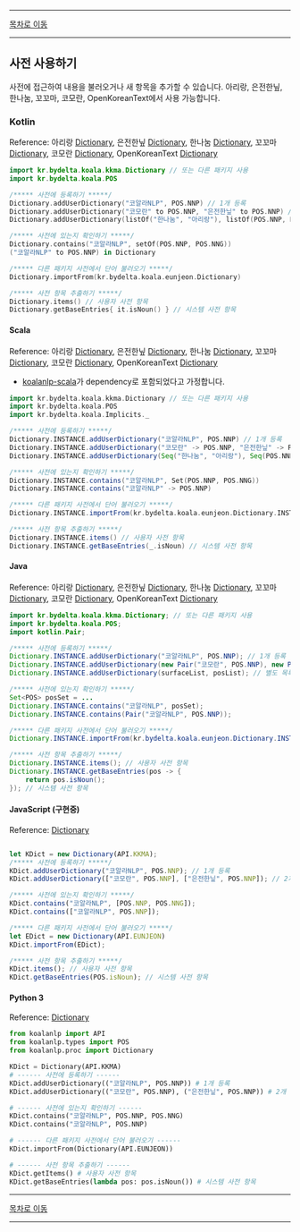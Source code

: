--------

[목차로 이동](./index.md)

--------

## 사전 사용하기

사전에 접근하여 내용을 불러오거나 새 항목을 추가할 수 있습니다. 아리랑, 은전한닢, 한나눔, 꼬꼬마, 코모란, OpenKoreanText에서 사용 가능합니다. 

### Kotlin
Reference: 
아리랑 [Dictionary](https://koalanlp.github.io/koalanlp/api/koalanlp/kr.bydelta.koala.arirang/-dictionary/index.html),
은전한닢 [Dictionary](https://koalanlp.github.io/koalanlp/api/koalanlp/kr.bydelta.koala.eunjeon/-dictionary/index.html),
한나눔 [Dictionary](https://koalanlp.github.io/koalanlp/api/koalanlp/kr.bydelta.koala.hnn/-dictionary/index.html),
꼬꼬마 [Dictionary](https://koalanlp.github.io/koalanlp/api/koalanlp/kr.bydelta.koala.kkma/-dictionary/index.html),
코모란 [Dictionary](https://koalanlp.github.io/koalanlp/api/koalanlp/kr.bydelta.koala.kmr/-dictionary/index.html),
OpenKoreanText [Dictionary](https://koalanlp.github.io/koalanlp/api/koalanlp/kr.bydelta.koala.okt/-dictionary/index.html)

```kotlin
import kr.bydelta.koala.kkma.Dictionary // 또는 다른 패키지 사용
import kr.bydelta.koala.POS

/***** 사전에 등록하기 *****/
Dictionary.addUserDictionary("코알라NLP", POS.NNP) // 1개 등록
Dictionary.addUserDictionary("코모란" to POS.NNP, "은전한닢" to POS.NNP) // 2개 이상 등록
Dictionary.addUserDictionary(listOf("한나눔", "아리랑"), listOf(POS.NNP, POS.NNP)) // 별도 목록으로 등록

/***** 사전에 있는지 확인하기 *****/
Dictionary.contains("코알라NLP", setOf(POS.NNP, POS.NNG))
("코알라NLP" to POS.NNP) in Dictionary

/***** 다른 패키지 사전에서 단어 불러오기 *****/
Dictionary.importFrom(kr.bydelta.koala.eunjeon.Dictionary)

/***** 사전 항목 추출하기 *****/
Dictionary.items() // 사용자 사전 항목
Dictionary.getBaseEntries{ it.isNoun() } // 시스템 사전 항목
```

#### Scala
Reference: 
아리랑 [Dictionary](https://koalanlp.github.io/koalanlp/api/koalanlp/kr.bydelta.koala.arirang/-dictionary/index.html),
은전한닢 [Dictionary](https://koalanlp.github.io/koalanlp/api/koalanlp/kr.bydelta.koala.eunjeon/-dictionary/index.html),
한나눔 [Dictionary](https://koalanlp.github.io/koalanlp/api/koalanlp/kr.bydelta.koala.hnn/-dictionary/index.html),
꼬꼬마 [Dictionary](https://koalanlp.github.io/koalanlp/api/koalanlp/kr.bydelta.koala.kkma/-dictionary/index.html),
코모란 [Dictionary](https://koalanlp.github.io/koalanlp/api/koalanlp/kr.bydelta.koala.kmr/-dictionary/index.html),
OpenKoreanText [Dictionary](https://koalanlp.github.io/koalanlp/api/koalanlp/kr.bydelta.koala.okt/-dictionary/index.html)

* [koalanlp-scala](https://koalanlp.github.io/scala-support)가 dependency로 포함되었다고 가정합니다.

```scala
import kr.bydelta.koala.kkma.Dictionary // 또는 다른 패키지 사용
import kr.bydelta.koala.POS
import kr.bydelta.koala.Implicits._

/***** 사전에 등록하기 *****/
Dictionary.INSTANCE.addUserDictionary("코알라NLP", POS.NNP) // 1개 등록
Dictionary.INSTANCE.addUserDictionary("코모란" -> POS.NNP, "은전한닢" -> POS.NNP) // 2개 이상 등록
Dictionary.INSTANCE.addUserDictionary(Seq("한나눔", "아리랑"), Seq(POS.NNP, POS.NNP)) // 별도 목록으로 등록

/***** 사전에 있는지 확인하기 *****/
Dictionary.INSTANCE.contains("코알라NLP", Set(POS.NNP, POS.NNG))
Dictionary.INSTANCE.contains("코알라NLP" -> POS.NNP)

/***** 다른 패키지 사전에서 단어 불러오기 *****/
Dictionary.INSTANCE.importFrom(kr.bydelta.koala.eunjeon.Dictionary.INSTANCE)

/***** 사전 항목 추출하기 *****/
Dictionary.INSTANCE.items() // 사용자 사전 항목
Dictionary.INSTANCE.getBaseEntries(_.isNoun) // 시스템 사전 항목
```

#### Java
Reference: 
아리랑 [Dictionary](https://koalanlp.github.io/koalanlp/api/koalanlp/kr.bydelta.koala.arirang/-dictionary/index.html),
은전한닢 [Dictionary](https://koalanlp.github.io/koalanlp/api/koalanlp/kr.bydelta.koala.eunjeon/-dictionary/index.html),
한나눔 [Dictionary](https://koalanlp.github.io/koalanlp/api/koalanlp/kr.bydelta.koala.hnn/-dictionary/index.html),
꼬꼬마 [Dictionary](https://koalanlp.github.io/koalanlp/api/koalanlp/kr.bydelta.koala.kkma/-dictionary/index.html),
코모란 [Dictionary](https://koalanlp.github.io/koalanlp/api/koalanlp/kr.bydelta.koala.kmr/-dictionary/index.html),
OpenKoreanText [Dictionary](https://koalanlp.github.io/koalanlp/api/koalanlp/kr.bydelta.koala.okt/-dictionary/index.html)

```java
import kr.bydelta.koala.kkma.Dictionary; // 또는 다른 패키지 사용
import kr.bydelta.koala.POS;
import kotlin.Pair;

/***** 사전에 등록하기 *****/
Dictionary.INSTANCE.addUserDictionary("코알라NLP", POS.NNP); // 1개 등록
Dictionary.INSTANCE.addUserDictionary(new Pair("코모란", POS.NNP), new Pair("은전한닢", POS.NNP)); // 2개 이상 등록
Dictionary.INSTANCE.addUserDictionary(surfaceList, posList); // 별도 목록으로 등록

/***** 사전에 있는지 확인하기 *****/
Set<POS> posSet = ...
Dictionary.INSTANCE.contains("코알라NLP", posSet);
Dictionary.INSTANCE.contains(Pair("코알라NLP", POS.NNP));

/***** 다른 패키지 사전에서 단어 불러오기 *****/
Dictionary.INSTANCE.importFrom(kr.bydelta.koala.eunjeon.Dictionary.INSTANCE);

/***** 사전 항목 추출하기 *****/
Dictionary.INSTANCE.items(); // 사용자 사전 항목
Dictionary.INSTANCE.getBaseEntries(pos -> {
    return pos.isNoun();
}); // 시스템 사전 항목
```

#### JavaScript (구현중)
Reference: [Dictionary](https://koalanlp.github.io/nodejs-support/module-koalanlp.Dictionary.html)

```javascript

let KDict = new Dictionary(API.KKMA);
/***** 사전에 등록하기 *****/
KDict.addUserDictionary("코알라NLP", POS.NNP); // 1개 등록
KDict.addUserDictionary(["코모란", POS.NNP], ["은전한닢", POS.NNP]); // 2개 이상 등록

/***** 사전에 있는지 확인하기 *****/
KDict.contains("코알라NLP", [POS.NNP, POS.NNG]);
KDict.contains(["코알라NLP", POS.NNP]);

/***** 다른 패키지 사전에서 단어 불러오기 *****/
let EDict = new Dictionary(API.EUNJEON)
KDict.importFrom(EDict);

/***** 사전 항목 추출하기 *****/
KDict.items(); // 사용자 사전 항목
KDict.getBaseEntries(POS.isNoun); // 시스템 사전 항목
```

#### Python 3
Reference: [Dictionary](https://koalanlp.github.io/python-support/html/koalanlp.html#koalanlp.proc.Dictionary)

```python
from koalanlp import API
from koalanlp.types import POS
from koalanlp.proc import Dictionary

KDict = Dictionary(API.KKMA)
# ------ 사전에 등록하기 ------
KDict.addUserDictionary(("코알라NLP", POS.NNP)) # 1개 등록
KDict.addUserDictionary(("코모란", POS.NNP), ("은전한닢", POS.NNP)) # 2개 이상 등록

# ------ 사전에 있는지 확인하기 ------
KDict.contains("코알라NLP", POS.NNP, POS.NNG)
KDict.contains("코알라NLP", POS.NNP)

# ------ 다른 패키지 사전에서 단어 불러오기 ------
KDict.importFrom(Dictionary(API.EUNJEON))

# ------ 사전 항목 추출하기 ------
KDict.getItems() # 사용자 사전 항목
KDict.getBaseEntries(lambda pos: pos.isNoun()) # 시스템 사전 항목
```

--------

[목차로 이동](./index.md)

--------
